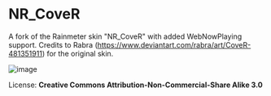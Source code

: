 # NR_CoveR
A fork of the Rainmeter skin "NR_CoveR" with added WebNowPlaying support. Credits to Rabra (https://www.deviantart.com/rabra/art/CoveR-481351911) for the original skin.

![image](https://github.com/Forceizer/NR_CoveR/assets/66121634/932f652e-fe4f-40ad-a2c9-7e9fc2aef089)


License: **Creative Commons Attribution-Non-Commercial-Share Alike 3.0**
